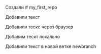 ﻿Создали # my_first_repo

Добавили текст

Добавили тескс через браузер

Добавим тескт локально

Добавили текст в новой ветке newbranch
